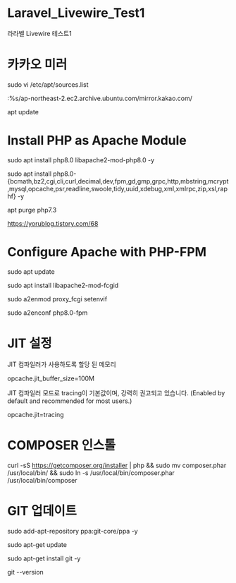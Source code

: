 # Laravel_Livewire_Test1
라라벨 Livewire 테스트1

# 카카오 미러
sudo vi /etc/apt/sources.list

:%s/ap-northeast-2.ec2.archive.ubuntu.com/mirror.kakao.com/

apt update

# Install PHP as Apache Module
sudo apt install php8.0 libapache2-mod-php8.0 -y

sudo apt install php8.0-{bcmath,bz2,cgi,cli,curl,decimal,dev,fpm,gd,gmp,grpc,http,mbstring,mcrypt,mysql,opcache,psr,readline,swoole,tidy,uuid,xdebug,xml,xmlrpc,zip,xsl,raphf} -y

apt purge php7.3

https://yorublog.tistory.com/68

# Configure Apache with PHP-FPM
sudo apt update

sudo apt install libapache2-mod-fcgid

sudo a2enmod proxy_fcgi setenvif

sudo a2enconf php8.0-fpm

# JIT 설정
JIT 컴파일러가 사용하도록 할당 된 메모리

opcache.jit_buffer_size=100M

JIT 컴파일러 모드로 tracing이 기본값이며, 강력히 권고되고 있습니다. (Enabled by default and recommended for most users.)

opcache.jit=tracing

# COMPOSER 인스톨
curl -sS https://getcomposer.org/installer | php && sudo mv composer.phar /usr/local/bin/ && sudo ln -s /usr/local/bin/composer.phar /usr/local/bin/composer

# GIT 업데이트
sudo add-apt-repository ppa:git-core/ppa -y

sudo apt-get update

sudo apt-get install git -y

git --version